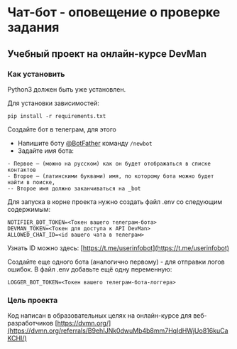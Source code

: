 # Чат-бот - оповещение о проверке задания

## Учебный проект на онлайн-курсе DevMan

### Как установить

Python3 должен быть уже установлен.

Для установки зависимостей:
```
pip install -r requirements.txt
```
Создайте бот в телеграм, для этого 
- Напишите боту [@BotFather](https://t.me/BotFather) команду ```/newbot```
- Задайте имя бота:
```
- Первое — (можно на русском) как он будет отображаться в списке контактов
- Второе — (латинскими буквами) имя, по которому бота можно будет найти в поиске, 
-- Второе имя должно заканчиваться на _bot 
```
Для запуска в корне проекта нужно создать файл .env со следующим содержимым:
```
NOTIFIER_BOT_TOKEN=<Токен вашего телеграм-бота>
DEVMAN_TOKEN=<Токен для доступа к API DevMan>
ALLOWED_CHAT_ID=<id вашего чата в телеграм>
```
Узнать ID можно здесь: [https://t.me/userinfobot](https://t.me/userinfobot)

Создайте еще одного бота (аналогично первому) - для отправки логов ошибок.
В файл .env добавьте ещё одну переменную:
```
LOGGER_BOT_TOKEN=<Токен вашего телеграм-бота-логгера>
```
### Цель проекта

Код написан в образовательных целях на онлайн-курсе для веб-разработчиков [https://dvmn.org/](https://dvmn.org/referrals/B9ehIJNk0dwuMb4b8mm7HqIdHWjUo816kuCaKCHI/)

